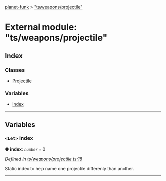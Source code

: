 [planet-funk](../README.md) > ["ts/weapons/projectile"](../modules/_ts_weapons_projectile_.md)

# External module: "ts/weapons/projectile"

## Index

### Classes

* [Projectile](../classes/_ts_weapons_projectile_.projectile.md)

### Variables

* [index](_ts_weapons_projectile_.md#index)

---

## Variables

<a id="index"></a>

### `<Let>` index

**● index**: *`number`* = 0

*Defined in [ts/weapons/projectile.ts:18](https://github.com/WilliamRADFunk/planet-funk/blob/4b09769/src/ts/weapons/projectile.ts#L18)*

Static index to help name one projectile differenly than another.

___

